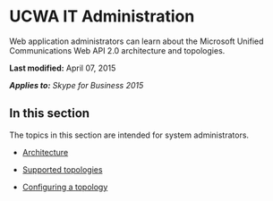 
# UCWA IT Administration
Web application administrators can learn about the Microsoft Unified Communications Web API 2.0 architecture and topologies.

 **Last modified:** April 07, 2015

 _**Applies to:** Skype for Business 2015_

## In this section

The topics in this section are intended for system administrators.


- [Architecture](Architecture.md)
 
- [Supported topologies](SupportedTopologies.md)
 
- [Configuring a topology](ConfiguringATopology.md)
 
